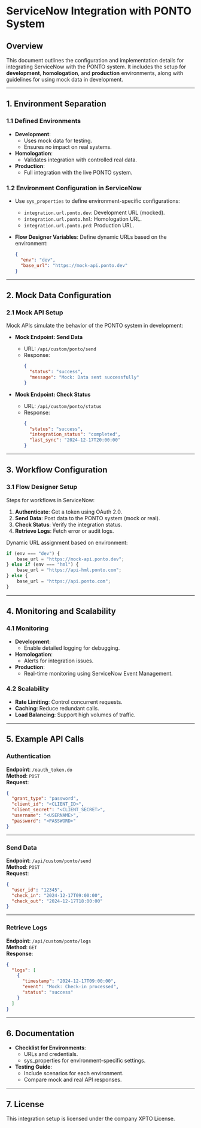 
# ServiceNow Integration with PONTO System

## Overview
This document outlines the configuration and implementation details for integrating ServiceNow with the PONTO system. It includes the setup for **development**, **homologation**, and **production** environments, along with guidelines for using mock data in development.

---

## 1. Environment Separation

### 1.1 Defined Environments
- **Development**: 
  - Uses mock data for testing.
  - Ensures no impact on real systems.
- **Homologation**:
  - Validates integration with controlled real data.
- **Production**:
  - Full integration with the live PONTO system.

### 1.2 Environment Configuration in ServiceNow
- Use `sys_properties` to define environment-specific configurations:
  - `integration.url.ponto.dev`: Development URL (mocked).
  - `integration.url.ponto.hml`: Homologation URL.
  - `integration.url.ponto.prd`: Production URL.

- **Flow Designer Variables**:
  Define dynamic URLs based on the environment:
  ```json
  {
    "env": "dev", 
    "base_url": "https://mock-api.ponto.dev"
  }
  ```

---

## 2. Mock Data Configuration

### 2.1 Mock API Setup
Mock APIs simulate the behavior of the PONTO system in development:
- **Mock Endpoint: Send Data**
  - URL: `/api/custom/ponto/send`
  - Response:
    ```json
    {
      "status": "success",
      "message": "Mock: Data sent successfully"
    }
    ```

- **Mock Endpoint: Check Status**
  - URL: `/api/custom/ponto/status`
  - Response:
    ```json
    {
      "status": "success",
      "integration_status": "completed",
      "last_sync": "2024-12-17T20:00:00"
    }
    ```

---

## 3. Workflow Configuration

### 3.1 Flow Designer Setup
Steps for workflows in ServiceNow:
1. **Authenticate**: Get a token using OAuth 2.0.
2. **Send Data**: Post data to the PONTO system (mock or real).
3. **Check Status**: Verify the integration status.
4. **Retrieve Logs**: Fetch error or audit logs.

Dynamic URL assignment based on environment:
```javascript
if (env === "dev") {
    base_url = "https://mock-api.ponto.dev";
} else if (env === "hml") {
    base_url = "https://api-hml.ponto.com";
} else {
    base_url = "https://api.ponto.com";
}
```

---

## 4. Monitoring and Scalability

### 4.1 Monitoring
- **Development**:
  - Enable detailed logging for debugging.
- **Homologation**:
  - Alerts for integration issues.
- **Production**:
  - Real-time monitoring using ServiceNow Event Management.

### 4.2 Scalability
- **Rate Limiting**: Control concurrent requests.
- **Caching**: Reduce redundant calls.
- **Load Balancing**: Support high volumes of traffic.

---

## 5. Example API Calls

### Authentication
**Endpoint**: `/oauth_token.do`  
**Method**: `POST`  
**Request**:
```json
{
  "grant_type": "password",
  "client_id": "<CLIENT_ID>",
  "client_secret": "<CLIENT_SECRET>",
  "username": "<USERNAME>",
  "password": "<PASSWORD>"
}
```

---

### Send Data
**Endpoint**: `/api/custom/ponto/send`  
**Method**: `POST`  
**Request**:
```json
{
  "user_id": "12345",
  "check_in": "2024-12-17T09:00:00",
  "check_out": "2024-12-17T18:00:00"
}
```

---

### Retrieve Logs
**Endpoint**: `/api/custom/ponto/logs`  
**Method**: `GET`  
**Response**:
```json
{
  "logs": [
    {
      "timestamp": "2024-12-17T09:00:00",
      "event": "Mock: Check-in processed",
      "status": "success"
    }
  ]
}
```

---

## 6. Documentation

- **Checklist for Environments**:
  - URLs and credentials.
  - sys_properties for environment-specific settings.
- **Testing Guide**:
  - Include scenarios for each environment.
  - Compare mock and real API responses.

---

## 7. License
This integration setup is licensed under the company XPTO License.
